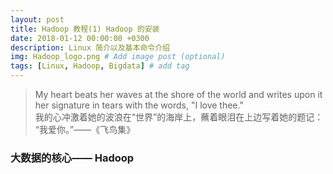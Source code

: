```yaml
---
layout: post
title: Hadoop 教程(1) Hadoop 的安装
date: 2018-01-12 00:00:00 +0300
description: Linux 简介以及基本命令介绍
img: Hadoop_logo.png # Add image post (optional)
tags: [Linux, Hadoop, Bigdata] # add tag
---
```



>My heart beats her waves at the shore of the world and writes upon it her signature in tears with the words, "I love thee." <br>
>我的心冲激着她的波浪在“世界”的海岸上，蘸着眼泪在上边写着她的题记：<br> “我爱你。”——《飞鸟集》

### 大数据的核心—— Hadoop

